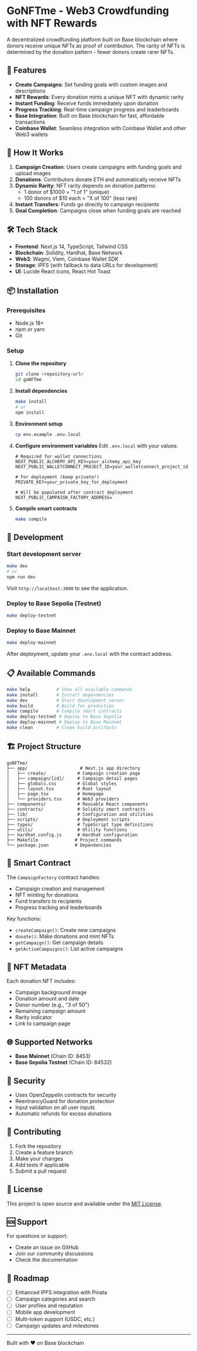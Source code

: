 # GoNFTme - Web3 Crowdfunding with NFT Rewards

A decentralized crowdfunding platform built on Base blockchain where donors receive unique NFTs as proof of contribution. The rarity of NFTs is determined by the donation pattern - fewer donors create rarer NFTs.

## 🌟 Features

- **Create Campaigns**: Set funding goals with custom images and descriptions
- **NFT Rewards**: Every donation mints a unique NFT with dynamic rarity
- **Instant Funding**: Receive funds immediately upon donation
- **Progress Tracking**: Real-time campaign progress and leaderboards
- **Base Integration**: Built on Base blockchain for fast, affordable transactions
- **Coinbase Wallet**: Seamless integration with Coinbase Wallet and other Web3 wallets

## 🚀 How It Works

1. **Campaign Creation**: Users create campaigns with funding goals and upload images
2. **Donations**: Contributors donate ETH and automatically receive NFTs
3. **Dynamic Rarity**: NFT rarity depends on donation patterns:
   - 1 donor of $1000 = "1 of 1" (unique)
   - 100 donors of $10 each = "X of 100" (less rare)
4. **Instant Transfers**: Funds go directly to campaign recipients
5. **Goal Completion**: Campaigns close when funding goals are reached

## 🛠 Tech Stack

- **Frontend**: Next.js 14, TypeScript, Tailwind CSS
- **Blockchain**: Solidity, Hardhat, Base Network
- **Web3**: Wagmi, Viem, Coinbase Wallet SDK
- **Storage**: IPFS (with fallback to data URLs for development)
- **UI**: Lucide React icons, React Hot Toast

## 📦 Installation

### Prerequisites

- Node.js 18+ 
- npm or yarn
- Git

### Setup

1. **Clone the repository**
   ```bash
   git clone <repository-url>
   cd goNFTme
   ```

2. **Install dependencies**
   ```bash
   make install
   # or
   npm install
   ```

3. **Environment setup**
   ```bash
   cp env.example .env.local
   ```

4. **Configure environment variables**
   Edit `.env.local` with your values:
   ```env
   # Required for wallet connections
   NEXT_PUBLIC_ALCHEMY_API_KEY=your_alchemy_api_key
   NEXT_PUBLIC_WALLETCONNECT_PROJECT_ID=your_walletconnect_project_id
   
   # For deployment (keep private!)
   PRIVATE_KEY=your_private_key_for_deployment
   
   # Will be populated after contract deployment
   NEXT_PUBLIC_CAMPAIGN_FACTORY_ADDRESS=
   ```

5. **Compile smart contracts**
   ```bash
   make compile
   ```

## 🚀 Development

### Start development server
```bash
make dev
# or
npm run dev
```

Visit `http://localhost:3000` to see the application.

### Deploy to Base Sepolia (Testnet)
```bash
make deploy-testnet
```

### Deploy to Base Mainnet
```bash
make deploy-mainnet
```

After deployment, update your `.env.local` with the contract address.

## 📋 Available Commands

```bash
make help          # Show all available commands
make install       # Install dependencies
make dev           # Start development server
make build         # Build for production
make compile       # Compile smart contracts
make deploy-testnet # Deploy to Base Sepolia
make deploy-mainnet # Deploy to Base Mainnet
make clean         # Clean build artifacts
```

## 🏗 Project Structure

```
goNFTme/
├── app/                    # Next.js app directory
│   ├── create/            # Campaign creation page
│   ├── campaign/[id]/     # Campaign detail pages
│   ├── globals.css        # Global styles
│   ├── layout.tsx         # Root layout
│   ├── page.tsx           # Homepage
│   └── providers.tsx      # Web3 providers
├── components/            # Reusable React components
├── contracts/             # Solidity smart contracts
├── lib/                   # Configuration and utilities
├── scripts/               # Deployment scripts
├── types/                 # TypeScript type definitions
├── utils/                 # Utility functions
├── hardhat.config.js      # Hardhat configuration
├── Makefile              # Project commands
└── package.json          # Dependencies
```

## 🔧 Smart Contract

The `CampaignFactory` contract handles:
- Campaign creation and management
- NFT minting for donations
- Fund transfers to recipients
- Progress tracking and leaderboards

Key functions:
- `createCampaign()`: Create new campaigns
- `donate()`: Make donations and mint NFTs
- `getCampaign()`: Get campaign details
- `getActiveCampaigns()`: List active campaigns

## 🎨 NFT Metadata

Each donation NFT includes:
- Campaign background image
- Donation amount and date
- Donor number (e.g., "3 of 50")
- Remaining campaign amount
- Rarity indicator
- Link to campaign page

## 🌐 Supported Networks

- **Base Mainnet** (Chain ID: 8453)
- **Base Sepolia Testnet** (Chain ID: 84532)

## 🔐 Security

- Uses OpenZeppelin contracts for security
- ReentrancyGuard for donation protection
- Input validation on all user inputs
- Automatic refunds for excess donations

## 🤝 Contributing

1. Fork the repository
2. Create a feature branch
3. Make your changes
4. Add tests if applicable
5. Submit a pull request

## 📄 License

This project is open source and available under the [MIT License](LICENSE).

## 🆘 Support

For questions or support:
- Create an issue on GitHub
- Join our community discussions
- Check the documentation

## 🚀 Roadmap

- [ ] Enhanced IPFS integration with Pinata
- [ ] Campaign categories and search
- [ ] User profiles and reputation
- [ ] Mobile app development
- [ ] Multi-token support (USDC, etc.)
- [ ] Campaign updates and milestones

---

Built with ❤️ on Base blockchain 